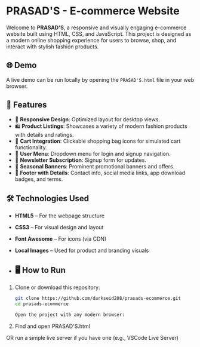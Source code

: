 # PRASAD'S - E-commerce Website


Welcome to **PRASAD'S**, a responsive and visually engaging e-commerce website built using HTML, CSS, and JavaScript. This project is designed as a modern online shopping experience for users to browse, shop, and interact with stylish fashion products.

## 🌐 Demo

A live demo can be run locally by opening the `PRASAD'S.html` file in your web browser.

## 🔧 Features

- 📱 **Responsive Design**: Optimized layout for desktop views.
- 🛍️ **Product Listings**: Showcases a variety of modern fashion products with details and ratings.
- 🛒 **Cart Integration**: Clickable shopping bag icons for simulated cart functionality.
- 👤 **User Menu**: Dropdown menu for login and signup navigation.
- 📰 **Newsletter Subscription**: Signup form for updates.
- 📣 **Seasonal Banners**: Prominent promotional banners and offers.
- 🧾 **Footer with Details**: Contact info, social media links, app download badges, and terms.

## 🛠️ Technologies Used

- **HTML5** – For the webpage structure
- **CSS3** – For visual design and layout
- **Font Awesome** – For icons (via CDN)
- **Local Images** – Used for product and branding visuals

- ## 🖥️ How to Run

1. Clone or download this repository:

   ```bash
   git clone https://github.com/darkseid208/prasads-ecommerce.git
   cd prasads-ecommerce

   Open the project with any modern browser:

2. Find and open PRASAD'S.html

OR run a simple live server if you have one (e.g., VSCode Live Server)

